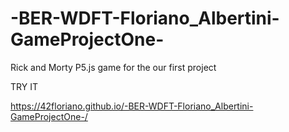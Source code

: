 # -BER-WDFT-Floriano_Albertini-GameProjectOne-
Rick and Morty P5.js game for the our first project

TRY IT 

https://42floriano.github.io/-BER-WDFT-Floriano_Albertini-GameProjectOne-/
